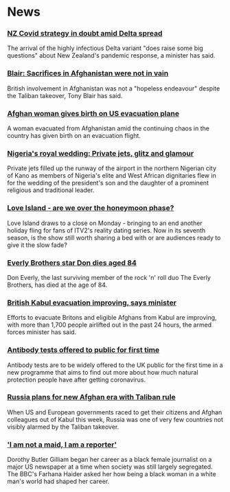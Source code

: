 # News
### [NZ Covid strategy in doubt amid Delta spread](https://www.bbc.com/news/world-asia-58297895)
The arrival of the highly infectious Delta variant "does raise some big questions" about New Zealand's pandemic response, a minister has said.
### [Blair: Sacrifices in Afghanistan were not in vain](https://www.bbc.com/news/uk-58295384)
British involvement in Afghanistan was not a "hopeless endeavour" despite the Taliban takeover, Tony Blair has said.
### [Afghan woman gives birth on US evacuation plane](https://www.bbc.com/news/world-asia-58297893)
A woman evacuated from Afghanistan amid the continuing chaos in the country has given birth on an evacuation flight.
### [Nigeria's royal wedding: Private jets, glitz and glamour](https://www.bbc.com/news/world-africa-58291132)
Private jets filled up the runway of the airport in the northern Nigerian city of Kano as members of Nigeria's elite and West African dignitaries flew in for the wedding of the president's son and the daughter of a prominent religious and traditional leader.
### [Love Island - are we over the honeymoon phase?](https://www.bbc.com/news/entertainment-arts-58270729)
Love Island draws to a close on Monday - bringing to an end another holiday fling for fans of ITV2's reality dating series. Now in its seventh season, is the show still worth sharing a bed with or are audiences ready to give it the slow fade?
### [Everly Brothers star Don dies aged 84](https://www.bbc.com/news/world-us-canada-58297621)
Don Everly, the last surviving member of the rock 'n' roll duo The Everly Brothers, has died at the age of 84. 
### [British Kabul evacuation improving, says minister](https://www.bbc.com/news/uk-58296816)
Efforts to evacuate Britons and eligible Afghans from Kabul are improving, with more than 1,700 people airlifted out in the past 24 hours, the armed forces minister has said.
### [Antibody tests offered to public for first time](https://www.bbc.com/news/uk-58293249)
Antibody tests are to be widely offered to the UK public for the first time in a new programme that aims to find out more about how much natural protection people have after getting coronavirus.
### [Russia plans for new Afghan era with Taliban rule](https://www.bbc.com/news/world-europe-58265934)
When US and European governments raced to get their citizens and Afghan colleagues out of Kabul this week, Russia was one of very few countries not visibly alarmed by the Taliban takeover.
### ['I am not a maid, I am a reporter'](https://www.bbc.com/news/stories-58259503)
Dorothy Butler Gilliam began her career as a black female journalist on a major US newspaper at a time when society was still largely segregated. The BBC's Farhana Haider asked her how being a black woman in a white man's world had shaped her career.
